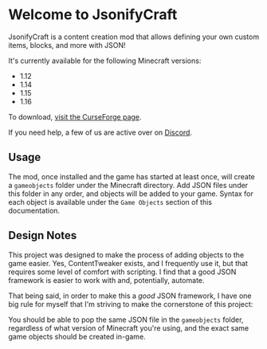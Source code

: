 # Welcome to JsonifyCraft

JsonifyCraft is a content creation mod that allows defining your own custom items, blocks, and more with JSON!

It's currently available for the following Minecraft versions:

* 1.12
* 1.14
* 1.15
* 1.16

To download, <a href="https://www.curseforge.com/minecraft/mc-mods/jsonifycraft" target="_blank">visit the CurseForge page</a>.

If you need help, a few of us are active over on [Discord](https://discord.gg/Ca2hx6X).

## Usage

The mod, once installed and the game has started at least once, will create a `gameobjects` folder under the Minecraft directory. Add JSON files under this folder in any order, and objects will be added to your game. Syntax for each object is available under the `Game Objects` section of this documentation.

## Design Notes

This project was designed to make the process of adding objects to the game easier. Yes, ContentTweaker exists, and I frequently use it, but that requires some level of comfort with scripting. I find that a good JSON framework is easier to work with and, potentially, automate.

That being said, in order to make this a *good* JSON framework, I have one big rule for myself that I'm striving to make the cornerstone of this project:

You should be able to pop the same JSON file in the `gameobjects` folder, regardless of what version of Minecraft you're using, and the exact same game objects should be created in-game.
